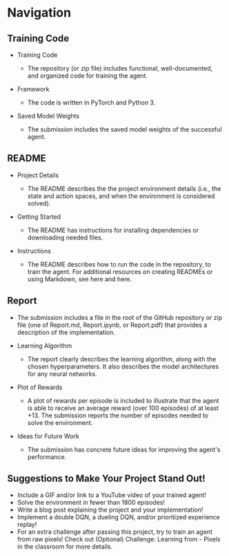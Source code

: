 # Navigation

## Training Code

- Training Code
    - The repository (or zip file) includes functional, well-documented, and organized code for training the agent.

- Framework
    - The code is written in PyTorch and Python 3.

- Saved Model Weights
    - The submission includes the saved model weights of the successful agent.

## README

- Project Details
    - The README describes the the project environment details (i.e., the state and action spaces, and when the environment is considered solved).

- Getting Started
    - The README has instructions for installing dependencies or downloading needed files.

- Instructions
    - The README describes how to run the code in the repository, to train the agent. For additional resources on creating READMEs or using Markdown, see here and here.

## Report

- The submission includes a file in the root of the GitHub repository or zip file (one of Report.md, Report.ipynb, or Report.pdf) that provides a description of the implementation.

- Learning Algorithm
    - The report clearly describes the learning algorithm, along with the chosen hyperparameters. It also describes the model architectures for any neural networks.

- Plot of Rewards
    - A plot of rewards per episode is included to illustrate that the agent is able to receive an average reward (over 100 episodes) of at least +13. The submission reports the number of episodes needed to solve the environment.

- Ideas for Future Work
    - The submission has concrete future ideas for improving the agent's performance.

## Suggestions to Make Your Project Stand Out!
- Include a GIF and/or link to a YouTube video of your trained agent!
- Solve the environment in fewer than 1800 episodes!
- Write a blog post explaining the project and your implementation!
- Implement a double DQN, a dueling DQN, and/or prioritized experience replay!
- For an extra challenge after passing this project, try to train an agent from raw pixels! Check out (Optional) Challenge: Learning from - Pixels in the classroom for more details.
